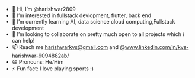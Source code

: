 - 👋 Hi, I’m @harishwar2809
- 👀 I’m interested in fullstack devlopment, flutter, back end
- 🌱 I’m currently learning AI, data science  cloud computing,Fullstack development
- 💞️ I’m looking to collaborate on pretty much  open to all projects which i can help!
- 📫 Reach me harishwarkvs@gmail.com and @www.linkedin.com/in/kvs-harishwar-9094882ab/
- 😄 Pronouns: He/Him
- ⚡ Fun fact: I love playing sports :)

<!---
harishwar2809/harishwar2809 is a ✨ special ✨ repository because its `README.md` (this file) appears on your GitHub profile.
You can click the Preview link to take a look at your changes.
--->
